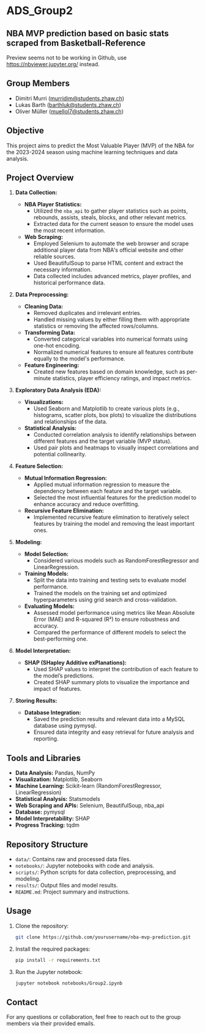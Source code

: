 # ADS_Group2 
## NBA MVP prediction based on basic stats scraped from Basketball-Reference
Preview seems not to be working in Github, use https://nbviewer.jupyter.org/ instead.


## Group Members
- Dimitri Murri (murridim@students.zhaw.ch)
- Lukas Barth (barthluk@students.zhaw.ch)
- Oliver Müller (muellol7@students.zhaw.ch)

## Objective
This project aims to predict the Most Valuable Player (MVP) of the NBA for the 2023-2024 season using machine learning techniques and data analysis.

## Project Overview

1. **Data Collection:**
   - **NBA Player Statistics:**
     - Utilized the `nba_api` to gather player statistics such as points, rebounds, assists, steals, blocks, and other relevant metrics.
     - Extracted data for the current season to ensure the model uses the most recent information.
   - **Web Scraping:**
     - Employed Selenium to automate the web browser and scrape additional player data from NBA's official website and other reliable sources.
     - Used BeautifulSoup to parse HTML content and extract the necessary information.
     - Data collected includes advanced metrics, player profiles, and historical performance data.

2. **Data Preprocessing:**
   - **Cleaning Data:**
     - Removed duplicates and irrelevant entries.
     - Handled missing values by either filling them with appropriate statistics or removing the affected rows/columns.
   - **Transforming Data:**
     - Converted categorical variables into numerical formats using one-hot encoding.
     - Normalized numerical features to ensure all features contribute equally to the model's performance.
   - **Feature Engineering:**
     - Created new features based on domain knowledge, such as per-minute statistics, player efficiency ratings, and impact metrics.

3. **Exploratory Data Analysis (EDA):**
   - **Visualizations:**
     - Used Seaborn and Matplotlib to create various plots (e.g., histograms, scatter plots, box plots) to visualize the distributions and relationships of the data.
   - **Statistical Analysis:**
     - Conducted correlation analysis to identify relationships between different features and the target variable (MVP status).
     - Used pair plots and heatmaps to visually inspect correlations and potential collinearity.

4. **Feature Selection:**
   - **Mutual Information Regression:**
     - Applied mutual information regression to measure the dependency between each feature and the target variable.
     - Selected the most influential features for the prediction model to enhance accuracy and reduce overfitting.
   - **Recursive Feature Elimination:**
     - Implemented recursive feature elimination to iteratively select features by training the model and removing the least important ones.

5. **Modeling:**
   - **Model Selection:**
     - Considered various models such as RandomForestRegressor and LinearRegression.
   - **Training Models:**
     - Split the data into training and testing sets to evaluate model performance.
     - Trained the models on the training set and optimized hyperparameters using grid search and cross-validation.
   - **Evaluating Models:**
     - Assessed model performance using metrics like Mean Absolute Error (MAE) and R-squared (R²) to ensure robustness and accuracy.
     - Compared the performance of different models to select the best-performing one.

6. **Model Interpretation:**
   - **SHAP (SHapley Additive exPlanations):**
     - Used SHAP values to interpret the contribution of each feature to the model’s predictions.
     - Created SHAP summary plots to visualize the importance and impact of features.

7. **Storing Results:**
   - **Database Integration:**
     - Saved the prediction results and relevant data into a MySQL database using pymysql.
     - Ensured data integrity and easy retrieval for future analysis and reporting.

## Tools and Libraries
- **Data Analysis:** Pandas, NumPy
- **Visualization:** Matplotlib, Seaborn
- **Machine Learning:** Scikit-learn (RandomForestRegressor, LinearRegression)
- **Statistical Analysis:** Statsmodels
- **Web Scraping and APIs:** Selenium, BeautifulSoup, nba_api
- **Database:** pymysql
- **Model Interpretability:** SHAP
- **Progress Tracking:** tqdm

## Repository Structure
- `data/`: Contains raw and processed data files.
- `notebooks/`: Jupyter notebooks with code and analysis.
- `scripts/`: Python scripts for data collection, preprocessing, and modeling.
- `results/`: Output files and model results.
- `README.md`: Project summary and instructions.

## Usage
1. Clone the repository:
   ```bash
   git clone https://github.com/yourusername/nba-mvp-prediction.git
   ```
2. Install the required packages:
   ```bash
   pip install -r requirements.txt
   ```
3. Run the Jupyter notebook:
   ```bash
   jupyter notebook notebooks/Group2.ipynb
   ```

## Contact
For any questions or collaboration, feel free to reach out to the group members via their provided emails.
